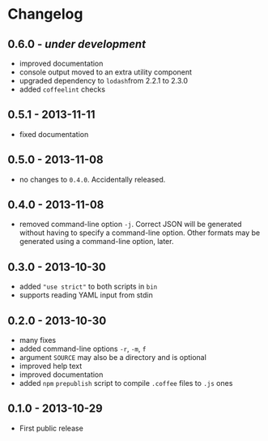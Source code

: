 # Changelog

## 0.6.0 - *under development*
- improved documentation
- console output moved to an extra utility component
- upgraded dependency to `lodash`from 2.2.1 to 2.3.0
- added `coffeelint` checks

## 0.5.1 - 2013-11-11
- fixed documentation

## 0.5.0 - 2013-11-08
- no changes to `0.4.0`. Accidentally released.

## 0.4.0 - 2013-11-08
- removed command-line option `-j`. Correct JSON will be generated without having to specify a command-line option.
  Other formats may be generated using a command-line option, later.

## 0.3.0 - 2013-10-30
- added `"use strict"` to both scripts in `bin`
- supports reading YAML input from stdin

## 0.2.0 - 2013-10-30
- many fixes
- added command-line options `-r`, `-m`, `f`
- argument `SOURCE` may also be a directory and is optional
- improved help text
- improved documentation
- added `npm` `prepublish` script to compile `.coffee` files to `.js` ones

## 0.1.0 - 2013-10-29
- First public release

